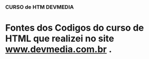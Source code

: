 ### CURSO de HTM DEVMEDIA
 # Fontes dos Codigos do curso de HTML que realizei no site www.devmedia.com.br .
